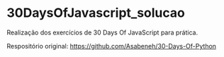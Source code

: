 # 30DaysOfJavascript_solucao

Realização dos exercícios de 30 Days Of JavaScript para prática.

Respositório original: https://github.com/Asabeneh/30-Days-Of-Python
